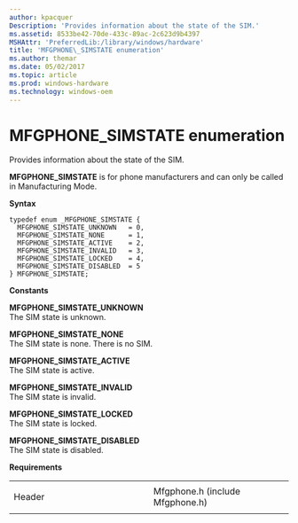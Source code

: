 ```yaml
---
author: kpacquer
Description: 'Provides information about the state of the SIM.'
ms.assetid: 8533be42-70de-433c-89ac-2c623d9b4397
MSHAttr: 'PreferredLib:/library/windows/hardware'
title: 'MFGPHONE\_SIMSTATE enumeration'
ms.author: themar
ms.date: 05/02/2017
ms.topic: article
ms.prod: windows-hardware
ms.technology: windows-oem
---
```


# MFGPHONE\_SIMSTATE enumeration


Provides information about the state of the SIM.

**MFGPHONE\_SIMSTATE** is for phone manufacturers and can only be called in Manufacturing Mode.

**Syntax**

```ManagedCPlusPlus
typedef enum _MFGPHONE_SIMSTATE { 
  MFGPHONE_SIMSTATE_UNKNOWN   = 0,
  MFGPHONE_SIMSTATE_NONE      = 1,
  MFGPHONE_SIMSTATE_ACTIVE    = 2,
  MFGPHONE_SIMSTATE_INVALID   = 3,
  MFGPHONE_SIMSTATE_LOCKED    = 4,
  MFGPHONE_SIMSTATE_DISABLED  = 5
} MFGPHONE_SIMSTATE;
```

**Constants**

<span id="MFGPHONE_SIMSTATE_UNKNOWN"></span><span id="mfgphone_simstate_unknown"></span>**MFGPHONE\_SIMSTATE\_UNKNOWN**  
The SIM state is unknown.

<span id="MFGPHONE_SIMSTATE_NONE"></span><span id="mfgphone_simstate_none"></span>**MFGPHONE\_SIMSTATE\_NONE**  
The SIM state is none. There is no SIM.

<span id="MFGPHONE_SIMSTATE_ACTIVE"></span><span id="mfgphone_simstate_active"></span>**MFGPHONE\_SIMSTATE\_ACTIVE**  
The SIM state is active.

<span id="MFGPHONE_SIMSTATE_INVALID"></span><span id="mfgphone_simstate_invalid"></span>**MFGPHONE\_SIMSTATE\_INVALID**  
The SIM state is invalid.

<span id="MFGPHONE_SIMSTATE_LOCKED"></span><span id="mfgphone_simstate_locked"></span>**MFGPHONE\_SIMSTATE\_LOCKED**  
The SIM state is locked.

<span id="MFGPHONE_SIMSTATE_DISABLED"></span><span id="mfgphone_simstate_disabled"></span>**MFGPHONE\_SIMSTATE\_DISABLED**  
The SIM state is disabled.

**Requirements**

<table>
<colgroup>
<col width="50%" />
<col width="50%" />
</colgroup>
<tbody>
<tr class="odd">
<td align="left"><p>Header</p></td>
<td align="left">Mfgphone.h (include Mfgphone.h)</td>
</tr>
</tbody>
</table>

 

 





